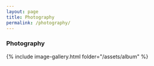 ```yaml
---
layout: page
title: Photography
permalink: /photography/
---
```



### Photography

{% include image-gallery.html folder="/assets/album" %}
